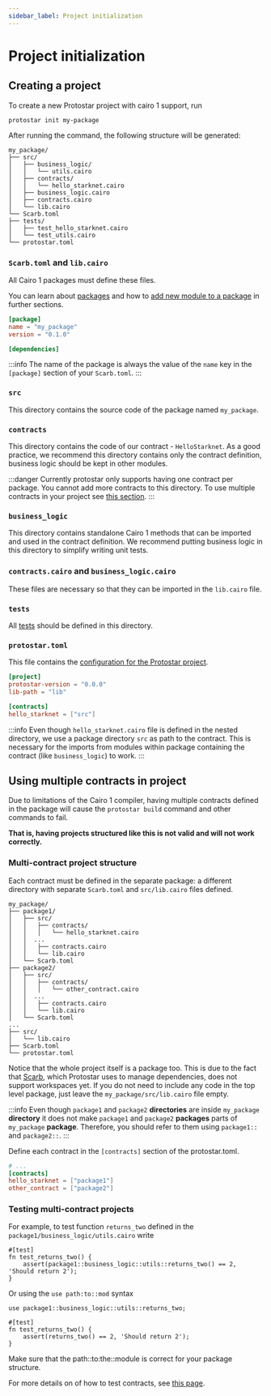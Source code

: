 ```yaml
---
sidebar_label: Project initialization
---
```


# Project initialization

## Creating a project

To create a new Protostar project with cairo 1 support, run 

```shell
protostar init my-package
```

After running the command, the following structure will be generated:

```
my_package/
├── src/
│   ├── business_logic/
│   │   └── utils.cairo
│   ├── contracts/
│   │   └── hello_starknet.cairo
│   ├── business_logic.cairo
│   ├── contracts.cairo
│   └── lib.cairo
└── Scarb.toml
├── tests/
│   ├── test_hello_starknet.cairo
│   └── test_utils.cairo
└── protostar.toml
```

### `Scarb.toml` and `lib.cairo`

All Cairo 1 packages must define these files.

You can learn about [packages](./02-understanding-cairo-packages.md) and how
to [add new module to a package](./02-understanding-cairo-packages.md#adding-a-new-module) in
further sections.

```toml title="Scarb.toml"
[package]
name = "my_package"
version = "0.1.0"

[dependencies]
```
:::info 
The name of the package is always the value
of the `name` key in the `[package]` section of your `Scarb.toml`. 
:::

### `src`

This directory contains the source code of the package named `my_package`. 

### `contracts`

This directory contains the code of our contract - `HelloStarknet`. As a good practice, we recommend this directory
contains only the contract definition, business logic should be kept in other modules.

:::danger
Currently protostar only supports having one contract per package. You cannot add more contracts to this directory. To
use multiple contracts in your project see [this section](#using-multiple-contracts-in-project).
:::

### `business_logic`

This directory contains standalone Cairo 1 methods that can be imported and used in the contract definition. We recommend
putting business logic in this directory to simplify writing unit tests.

### `contracts.cairo` and `business_logic.cairo`

These files are necessary so that they can be imported in the `lib.cairo` file.

### `tests`

All [tests](06-testing/README.md) should be defined in this directory.

### `protostar.toml`

This file contains the [configuration for the Protostar project](./04-protostar-toml.md).

```toml title="protostar.toml"
[project]
protostar-version = "0.0.0"
lib-path = "lib"

[contracts]
hello_starknet = ["src"]
```

:::info
Even though `hello_starknet.cairo` file is defined in the nested directory, we use a package
directory `src` as path to the contract. This is necessary for the imports from modules within package
containing the contract (like `business_logic`) to work.
:::

## Using multiple contracts in project

Due to limitations of the Cairo 1 compiler, having multiple contracts defined in the package will cause
the `protostar build` command and other commands to fail.

**That is, having projects structured like this is not valid and will not work correctly.**

### Multi-contract project structure

Each contract must be defined in the separate package: a different directory with separate `Scarb.toml`
and `src/lib.cairo` files defined.

```
my_package/
├── package1/
│   ├── src/
│   │   ├── contracts/
│   │   │   └── hello_starknet.cairo
│   │  ...
│   │   ├── contracts.cairo
│   │   └── lib.cairo
│   └── Scarb.toml
├── package2/
│   ├── src/
│   │   ├── contracts/
│   │   │   └── other_contract.cairo
│   │  ...
│   │   ├── contracts.cairo
│   │   └── lib.cairo
│   └── Scarb.toml
...
├── src/
│   └── lib.cairo
├── Scarb.toml
└── protostar.toml
```

Notice that the whole project itself is a package too.
This is due to the fact that [Scarb](https://docs.swmansion.com/scarb/), which Protostar uses 
to manage dependencies, does not support workspaces yet. If you do not
need to include any code in the top level package, just leave the `my_package/src/lib.cairo` file empty.

:::info 
Even though `package1` and `package2` **directories** are inside `my_package` **directory**
it does not make `package1` and `package2` **packages** parts of `my_package` **package**. 
Therefore, you should refer to them using `package1::` and `package2::`.
:::

Define each contract in the `[contracts]` section of the protostar.toml.
```toml title="protostar.toml"
# ...
[contracts]
hello_starknet = ["package1"]
other_contract = ["package2"]
```

### Testing multi-contract projects

For example, to test function `returns_two` defined in the `package1/business_logic/utils.cairo` write

```cairo title="Example test"
#[test]
fn test_returns_two() {
    assert(package1::business_logic::utils::returns_two() == 2, 'Should return 2');
}
```

Or using the `use path:to::mod` syntax

```cairo title="Example test
use package1::business_logic::utils::returns_two;

#[test]
fn test_returns_two() {
    assert(returns_two() == 2, 'Should return 2');
}
```

Make sure that the path::to:the::module is correct for your package structure.

For more details on of how to test contracts, see [this page](06-testing/README.md).
